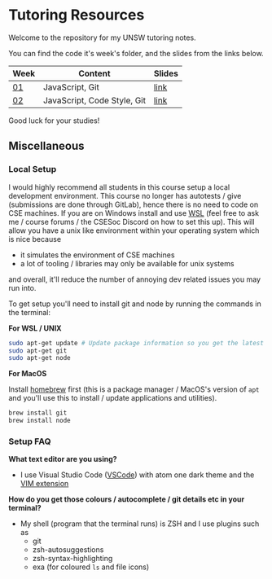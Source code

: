 # Tutoring Resources

Welcome to the repository for my UNSW tutoring notes.

You can find the code it's week's folder, and the slides from the links below.

| Week       | Content                     | Slides                                                                                                       |
| ---------- | --------------------------- | ------------------------------------------------------------------------------------------------------------ |
| [01](wk01) | JavaScript, Git             | [link](https://docs.google.com/presentation/d/1v8AWey1W6xopu4vZoj_QYqUxwHd0YHL2bpJPt4xqsS4/edit?usp=sharing) |
| [02](wk02) | JavaScript, Code Style, Git | [link](https://docs.google.com/presentation/d/1eRcaFwmqmUrdFqDYqexR8ihrizH1AhgKg2qb7naG-18/edit?usp=sharing) |

Good luck for your studies!

## Miscellaneous

### Local Setup

I would highly recommend all students in this course setup a local development environment.
This course no longer has autotests / give (submissions are done through GitLab), hence there is no need to code on CSE machines.
If you are on Windows install and use [WSL](https://docs.microsoft.com/en-us/windows/wsl/install) (feel free to ask me / course forums / the CSESoc Discord on how to set this up).
This will allow you have a unix like environment within your operating system which is nice because

- it simulates the environment of CSE machines
- a lot of tooling / libraries may only be available for unix systems

and overall, it'll reduce the number of annoying dev related issues you may run into.

To get setup you'll need to install git and node by running the commands in the terminal:

**For WSL / UNIX**

```sh
sudo apt-get update # Update package information so you get the latest versions
sudo apt-get git
sudo apt-get node
```

**For MacOS**

Install [homebrew](https://brew.sh/) first (this is a package manager / MacOS's version of `apt` and you'll use this to install / update applications and utilities).

```sh
brew install git
brew install node
```

### Setup FAQ

**What text editor are you using?**

- I use Visual Studio Code ([VSCode](https://code.visualstudio.com/)) with atom one dark theme and the [VIM extension](https://marketplace.visualstudio.com/items?itemName=vscodevim.vim)

**How do you get those colours / autocomplete / git details etc in your terminal?**

- My shell (program that the terminal runs) is ZSH and I use plugins such as
  - git
  - zsh-autosuggestions
  - zsh-syntax-highlighting
  - exa (for coloured `ls` and file icons)
